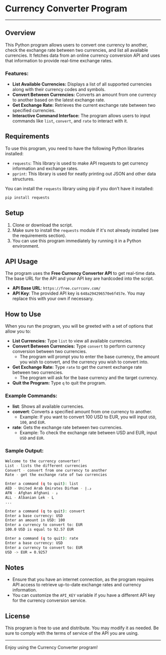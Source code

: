 # Currency Converter Program
---
## Overview
This Python program allows users to convert one currency to another, check the exchange rate between two currencies, and list all available currencies. It fetches data from an online currency conversion API and uses that information to provide real-time exchange rates.

### Features:
- **List Available Currencies:** Displays a list of all supported currencies along with their currency codes and symbols.
- **Convert Between Currencies:** Converts an amount from one currency to another based on the latest exchange rate.
- **Get Exchange Rate:** Retrieves the current exchange rate between two specified currencies.
- **Interactive Command Interface:** The program allows users to input commands like `list`, `convert`, and `rate` to interact with it.

## Requirements
To use this program, you need to have the following Python libraries installed:

- `requests`: This library is used to make API requests to get currency information and exchange rates.
- `pprint`: This library is used for neatly printing out JSON and other data structures.

You can install the `requests` library using pip if you don’t have it installed:
```bash
pip install requests
```

## Setup

1. Clone or download the script.
2. Make sure to install the `requests` module if it's not already installed (see the requirements section).
3. You can use this program immediately by running it in a Python environment.

## API Usage
The program uses the **Free Currency Converter API** to get real-time data. The base URL for the API and your API key are hardcoded into the script.

- **API Base URL**: `https://free.currconv.com/`
- **API Key**: The provided API key is `648a294296570e6f457e`. You may replace this with your own if necessary.

## How to Use
When you run the program, you will be greeted with a set of options that allow you to:

- **List Currencies:** Type `list` to view all available currencies.
- **Convert Between Currencies:** Type `convert` to perform currency conversion between two currencies.
  - The program will prompt you to enter the base currency, the amount you wish to convert, and the currency you wish to convert into.
- **Get Exchange Rate:** Type `rate` to get the current exchange rate between two currencies.
  - The program will ask for the base currency and the target currency.
- **Quit the Program:** Type `q` to quit the program.

### Example Commands:
- **list**: Shows all available currencies.
- **convert**: Converts a specified amount from one currency to another.
  - Example: If you want to convert 100 USD to EUR, you will input `USD`, `100`, and `EUR`.
- **rate**: Gets the exchange rate between two currencies.
  - Example: To check the exchange rate between USD and EUR, input `USD` and `EUR`.

### Sample Output:
```bash
Welcome to the currency converter!
List - lists the different currencies
Convert - convert from one currency to another
Rate - get the exchange rate of two currencies

Enter a command (q to quit): list
AED - United Arab Emirates Dirham - د.إ
AFN - Afghan Afghani - ؋
ALL - Albanian Lek - L
...

Enter a command (q to quit): convert
Enter a base currency: USD
Enter an amount in USD: 100
Enter a currency to convert to: EUR
100.0 USD is equal to 92.57 EUR

Enter a command (q to quit): rate
Enter a base currency: USD
Enter a currency to convert to: EUR
USD -> EUR = 0.9257
```

## Notes
- Ensure that you have an internet connection, as the program requires API access to retrieve up-to-date exchange rates and currency information.
- You can customize the `API_KEY` variable if you have a different API key for the currency conversion service.

## License
This program is free to use and distribute. You may modify it as needed. Be sure to comply with the terms of service of the API you are using.

---

Enjoy using the Currency Converter program!
